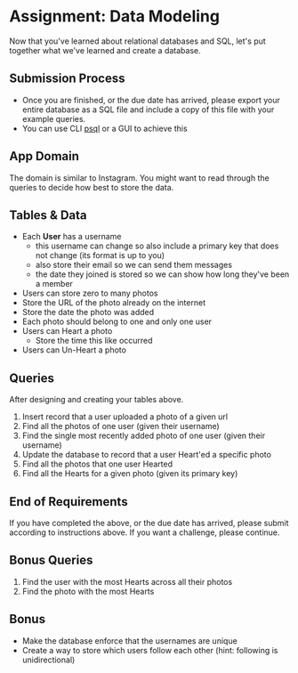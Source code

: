 # Assignment: Data Modeling

Now that you've learned about relational databases and SQL, let's put together what we've learned and create a database.

## Submission Process

- Once you are finished, or the due date has arrived, please export your entire database as a SQL file and include a copy of this file with your example queries.
- You can use CLI [psql](https://www.postgresql.org/docs/9.1/backup-dump.html) or a GUI to achieve this


## App Domain

The domain is similar to Instagram. You might want to read through the queries to decide how best to store the data.


## Tables & Data

- Each **User** has a username
  - this username can change so also include a primary key that does not change (its format is up to you)
  - also store their email so we can send them messages
  - the date they joined is stored so we can show how long they've been a member
-  Users can store zero to many photos
  - Store the URL of the photo already on the internet
  - Store the date the photo was added
  - Each photo should belong to one and only one user
- Users can Heart a photo
  - Store the time this like occurred
- Users can Un-Heart a photo


## Queries

After designing and creating your tables above. 

1. Insert record that a user uploaded a photo of a given url
1. Find all the photos of one user (given their username)
1. Find the single most recently added photo of one user (given their username)
1. Update the database to record that a user Heart'ed a specific photo  
1. Find all the photos that one user Hearted
1. Find all the Hearts for a given photo (given its primary key)

## End of Requirements

If you have completed the above, or the due date has arrived, please submit according to instructions above. If you want a challenge, please continue.


## Bonus Queries

1. Find the user with the most Hearts across all their photos
1. Find the photo with the most Hearts

## Bonus

- Make the database enforce that the usernames are unique
- Create a way to store which users follow each other (hint: following is unidirectional)
